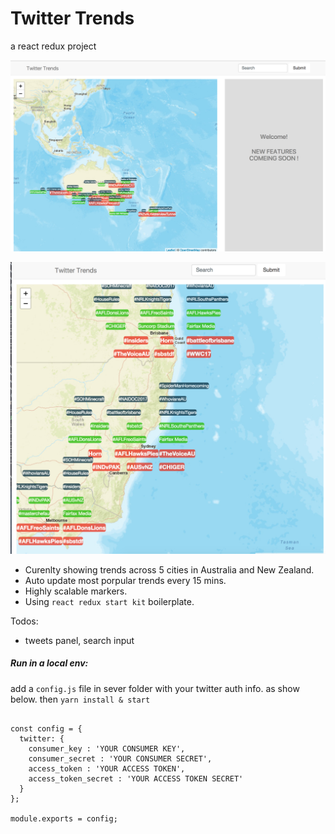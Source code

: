 # Twitter Trends 

a react redux project 

![](https://github.com/Donnzh/TwitterTrends/blob/master/src/common/Images/readmeImage3.png)

![](https://github.com/Donnzh/TwitterTrends/blob/master/src/common/Images/readmeImage2.png)


* Curenlty showing trends across 5 cities in Australia and New Zealand.
* Auto update most porpular trends every 15 mins.
* Highly scalable markers.
* Using `react redux start kit` boilerplate.

Todos:

* tweets panel, search input

##### Run in a local env:

add a `config.js` file in sever folder with your twitter auth info. as show below.
 then `yarn install & start`

```

const config = {
  twitter: {
    consumer_key : 'YOUR CONSUMER KEY',
    consumer_secret : 'YOUR CONSUMER SECRET',
    access_token : 'YOUR ACCESS TOKEN',
    access_token_secret : 'YOUR ACCESS TOKEN SECRET'
  }
};

module.exports = config;



```
